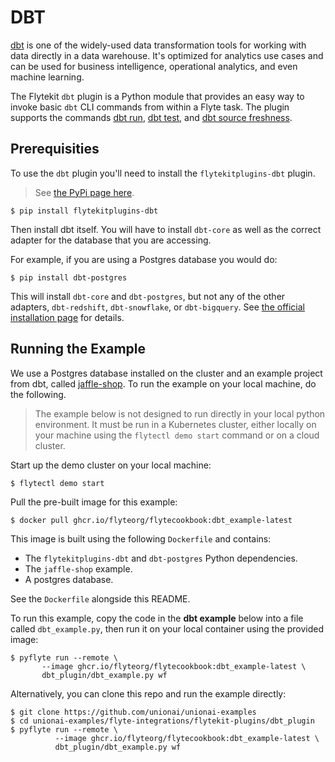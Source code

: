 # DBT

[dbt](https://www.getdbt.com/) is one of the widely-used data transformation
tools for working with data directly in a data warehouse. It's optimized for
analytics use cases and can be used for business intelligence, operational
analytics, and even machine learning.

The Flytekit `dbt` plugin is a Python module that provides an easy way to
invoke basic `dbt` CLI commands from within a Flyte task. The plugin supports
the commands [dbt run](https://docs.getdbt.com/reference/commands/run),
[dbt test](https://docs.getdbt.com/reference/commands/test), and
[dbt source freshness](https://docs.getdbt.com/reference/commands/source).

## Prerequisities

To use the `dbt` plugin you'll need to install the `flytekitplugins-dbt`
plugin.

> See [the PyPi page here](https://pypi.org/project/flytekitplugins-dbt/).

```
$ pip install flytekitplugins-dbt
```

Then install dbt itself. You will have to install `dbt-core` as well as
the correct adapter for the database that you are accessing.

For example, if you are using a Postgres database you would do:

```
$ pip install dbt-postgres
```

This will install `dbt-core` and `dbt-postgres`, but not any of the other
adapters, `dbt-redshift`, `dbt-snowflake`, or `dbt-bigquery`. See
[the official installation page](https://docs.getdbt.com/docs/get-started/pip-install)
for details.

## Running the Example

We use a Postgres database installed on the cluster and an example project from
dbt, called [jaffle-shop](https://github.com/dbt-labs/jaffle_shop).
To run the example on your local machine, do the following.

> The example below is not designed to run directly in your local
> python environment. It must be run in a Kubernetes cluster, either locally on
> your machine using the `flytectl demo start` command or on a cloud cluster.

Start up the demo cluster on your local machine:

```
$ flytectl demo start
```

Pull the pre-built image for this example:

```
$ docker pull ghcr.io/flyteorg/flytecookbook:dbt_example-latest
```

This image is built using the following `Dockerfile` and contains:

- The `flytekitplugins-dbt` and `dbt-postgres` Python dependencies.
- The `jaffle-shop` example.
- A postgres database.

See the `Dockerfile` alongside this README.

To run this example, copy the code in the **dbt example** below into a file
called `dbt_example.py`, then run it on your local container using the
provided image:

```
$ pyflyte run --remote \
       --image ghcr.io/flyteorg/flytecookbook:dbt_example-latest \
       dbt_plugin/dbt_example.py wf
```

Alternatively, you can clone this repo and run the example directly:

```
$ git clone https://github.com/unionai/unionai-examples
$ cd unionai-examples/flyte-integrations/flytekit-plugins/dbt_plugin
$ pyflyte run --remote \
          --image ghcr.io/flyteorg/flytecookbook:dbt_example-latest \
          dbt_plugin/dbt_example.py wf
```
